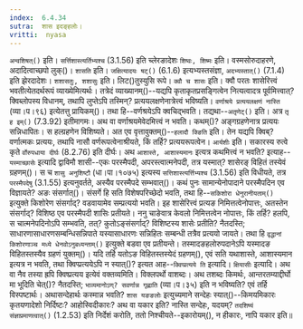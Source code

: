 ```yaml
---
index:  6.4.34
sutra:  शास इदङ्हलोः।
vritti:  nyasa
---
```


`अन्वशिषत्()` इति। `सर्त्तिशास्त्यर्तिभ्यश्च` (3.1.56) इति च्लेरङादेशः `शिष्वः, शिष्मः` इति। वस्मसोरुदाहरणे, अदादित्वाच्छपो लुक्()। `शासति` इति। `जक्षित्यादयः षट्()` (6.1.6) इत्यभ्यस्तसंज्ञा, `अदभ्यस्तात्()` (7.1.4) इति झेरदादेशः। `शशासतुः, शशासुः` इति। लिट()तुस्युसि रूपे। 
`क्वौ च शासः` इति। क्वौ परतः शासेरित्त्वं भवतीत्येतदर्थरूपं व्याख्येमित्यर्थः। तत्रेदं व्याख्यानम्()--यद्यपि कृताकृतप्रसङ्गित्वेन नित्यत्वादत्र पूर्वमित्त्वात्? क्विब्लोपस्य विधानम्, तथापि लुप्तेऽपि तस्मिन्? प्रत्ययलक्षणेनात्रेत्त्वं भविष्यति। 
`वर्णाश्रये प्रत्ययलक्षणं नास्ति` (व्या।प।९६) इत्येतत्तु प्रायिकम्()। तथा हि--वर्णश्रयेऽपि क्वचिद्भवति। तद्यथा--`अतृणेट्()` इति। अत्र `तृ ह इम्()` (7.3.92) इतीमागमः। अथ वा वर्णाश्रयमेवेदमित्त्वं न भवति। कथम्()? अङ्गग्रहणेनात्र प्रत्ययः सन्निधापितः। स हल्ग्रहणेन विशिष्यते। अत एव वृत्तावुक्तम्()--`हलादौ क्ङिति` इति। तेन यद्यपि क्विब्? वर्णात्मकः प्रत्ययः, तथापि नासौ वर्णरूपत्वेनाश्रीयते, किं तर्हि? प्रत्ययरूपत्वेन।
`आर्यशीः` इति। सकारस्य रुत्वे कृते `र्वोरुपधाया दीर्घः` (8.2.76) इति दीर्घः।
अथ `आशास्ते, आशास्यमानः` इत्यत्र कथमित्त्वं न भवति? इत्याह--`यस्माच्छासेः` इत्यादि द्वाविमौ शासी--एकः परस्मैपदी, अपरस्त्वात्मनेपदी, तत्र यस्मात्? शासेरङ् विहितं तस्येवं ग्रहणम्()। स च `शासु अनुशिष्टौ` (धा।पा।१०७५) इत्यस्य `सत्तिशास्त्यर्त्तिभ्यश्च` (3.1.56) इति विधीयते, तत्र `परस्मैपदेषु` (3.1.55) इत्यनुवर्तते, अस्यैव परस्मैपदे सम्भवात्()। कथं पुनः सामान्येनोपादाने परस्मैपदिन एव विज्ञायते? अङः संसर्गात्()। संसर्गे हि सति विशेषपरिच्छेदो भवति, तथा हि--`सकिशोरा धेनुरानीयताम्()` इत्युक्ते किशोरेण संसर्गाद्? वडवायामेव सम्प्रत्ययो भवति। इह शासेरित्त्वं प्रत्यङ निमित्तत्वेनोपात्तः, अतस्तेन संसर्गाद्? विशिष्ठ एव परस्मैपदी शासिः प्रतीयते। ननु चाङेवात्र केवलो निमित्तत्वेन नोपात्तः, किं तर्हि? हलपि, स चात्मनेपदिनोऽपि सम्भवति, तत्? कुतोऽङ्संसर्गाद्? विशिष्टस्य शासेः प्रतीति? नैतदस्ति; साधारणासाधारणसम्बन्धिसन्निपाते यस्यासाधारणः सन्निहितः सम्बन्धी तत्रैव प्रत्ययो जायते। तथा हि `वृद्धानां किशोरणाञ्च मध्ये धेनवोऽनुबध्यन्ताम्()` इत्युक्ते बडवा एव प्रतीयन्ते। तस्मादङहलोरुपदानेऽपि यस्मादङ विहितस्तस्यैव ग्रहणं युक्तम्()।
यदि तर्हि यतोऽङ विहितस्तस्येदं ग्रहणम्(), एवं सति यथाशास्ते, आशास्यमान इत्यत्र न भवति, तथा क्विप्प्रत्ययेऽपि न स्यात्()? इत्यत आह--`क्विप्प्रत्यये ति` इत्यादि। `क्षियासीः` इत्यादि। अथ वा नैव तस्या ह्रपि क्विष्प्रत्यय इत्येवं वक्तव्यमिति। विक्लपर्थो वाशब्दः। अथ तशब्दः किमर्थः, आन्तरतम्याद्दीर्घो मा भूदिति चेत्()? नैतदस्ति; `भाव्यमानोऽण्? सवर्णान्न गृह्णाति` (व्या।प।३५) इति न भविष्यति? एवं तर्हि विस्पष्टार्थः। अथासन्देहार्थः कस्मान्न भवति? `शास यङङलोः` इत्युच्यमाने सन्देहः स्यात्()--किमयमिकारः कृतयणादेशो निर्दिष्टः? आहोस्विदीकारः? अथ वा यकार इति? नास्ति सन्देहः, यदयम्? `तदशिष्यं संज्ञाप्रमाणत्वात्()` (1.2.53) इति निर्देशं करोति, ततो निश्चीयते--इकारोयम्(), न हीकारः, नापि यकार इति॥
